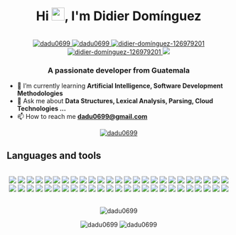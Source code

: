 <h1 align="center">
    Hi 
    <img src="https://raw.githubusercontent.com/iampavangandhi/iampavangandhi/master/gifs/Hi.gif" width="29px">, 
    I'm Didier Domínguez
</h1>

 <p align="center">
    <br/>
     <a href="https://instagram.com/dadu0699">
        <img src="https://img.shields.io/badge/Instagram-E4405F?style=for-the-badge&logo=instagram&logoColor=white" alt="dadu0699"/>
    </a>
    <a href="https://twitter.com/dadu0699">
        <img src="https://img.shields.io/badge/Twitter-1DA1F2?style=for-the-badge&logo=twitter&logoColor=white" alt="dadu0699" />
    </a>    
    <a href="https://linkedin.com/in/didier-domínguez-126979201">
        <img src="https://img.shields.io/badge/LinkedIn-0077B5?style=for-the-badge&logo=linkedin&logoColor=white" alt="didier-domínguez-126979201" />
    </a>     
    <a href="https://www.youtube.com/c/ucyth915yqwnwwimy0rmazva">
        <img src="https://img.shields.io/badge/YouTube-FF0000?style=for-the-badge&logo=youtube&logoColor=white" alt="didier-domínguez-126979201" />
    </a>    
    <a href="https://my.playstation.com/profile/dadu0699">
        <img src="https://img.shields.io/badge/PlayStation-003791?style=for-the-badge&logo=playstation&logoColor=white" />
    </a>  
</p>

<h3 align="center">A passionate developer from Guatemala</h3>

- 🌱 I’m currently learning **Artificial Intelligence, Software Development Methodologies**
- 💬 Ask me about **Data Structures, Lexical Analysis, Parsing, Cloud Technologies ...**
- 📫 How to reach me **dadu0699@gmail.com**

<p align="center">
    <a href="https://github.com/ryo-ma/github-profile-trophy">
        <img src="https://github-profile-trophy.vercel.app/?username=dadu0699&row=2&column=3&layout=compact&theme=darkhub&no-bg=true" alt="dadu0699" />
    </a> 
</p>

<h2 align="left">Languages and tools</h2>
<p align="center">
    <br/>
    <img src="https://img.shields.io/badge/JavaScript-F7DF1E?style=for-the-badge&logo=javascript&logoColor=black" />
    <img src="https://img.shields.io/badge/TypeScript-007ACC?style=for-the-badge&logo=typescript&logoColor=white"/>
    <img src="https://img.shields.io/badge/Go-00ADD8?style=for-the-badge&logo=go&logoColor=white"/>
    <img src="https://img.shields.io/badge/Python-FFD43B?style=for-the-badge&logo=python&logoColor=darkgreen"/>
    <img src="https://img.shields.io/badge/HTML5-E34F26?style=for-the-badge&logo=html5&logoColor=white"/>
    <img src="https://img.shields.io/badge/CSS3-1572B6?style=for-the-badge&logo=css3&logoColor=white"/>
    <img src="https://img.shields.io/badge/C%2B%2B-00599C?style=for-the-badge&logo=c%2B%2B&logoColor=white"/>
    <img src="https://img.shields.io/badge/C%23-239120?style=for-the-badge&logo=c-sharp&logoColor=white"/>
    <img src="https://img.shields.io/badge/Java-ED8B00?style=for-the-badge&logo=java&logoColor=white"/>
    <img src="https://img.shields.io/badge/Dart-0175C2?style=for-the-badge&logo=dart&logoColor=white"/>
    <img src="https://img.shields.io/badge/Rust-000000?style=for-the-badge&logo=rust&logoColor=white"/>
    <img src="https://img.shields.io/badge/Ruby-CC342D?style=for-the-badge&logo=ruby&logoColor=white"/>
    <img src="https://img.shields.io/badge/MySQL-00000F?style=for-the-badge&logo=mysql&logoColor=white"/>
    <img src="https://img.shields.io/badge/PostgreSQL-316192?style=for-the-badge&logo=postgresql&logoColor=white"/>
    <img src="https://img.shields.io/badge/MariaDB-003545?style=for-the-badge&logo=mariadb&logoColor=white"/>
    <img src="https://img.shields.io/badge/redis-%23DD0031.svg?&style=for-the-badge&logo=redis&logoColor=white"/>
    <img src="https://img.shields.io/badge/rabbitmq-%23FF6600.svg?&style=for-the-badge&logo=rabbitmq&logoColor=white"/>
    <img src="https://img.shields.io/badge/Ionic-3880FF?style=for-the-badge&logo=ionic&logoColor=white"/>
    <img src="https://img.shields.io/badge/Flutter-02569B?style=for-the-badge&logo=flutter&logoColor=white"/>
    <img src="https://img.shields.io/badge/Node.js-43853D?style=for-the-badge&logo=node-dot-js&logoColor=white"/>
    <img src="https://img.shields.io/badge/npm-CB3837?style=for-the-badge&logo=npm&logoColor=white"/>
    <img src="https://img.shields.io/badge/Jest-C21325?style=for-the-badge&logo=jest&logoColor=white"/>
    <img src="https://img.shields.io/badge/Express.js-000000?style=for-the-badge&logo=express&logoColor=white"/>
    <img src="https://img.shields.io/badge/.NET-5C2D91?style=for-the-badge&logo=dot-net&logoColor=white"/>
    <img src="https://img.shields.io/badge/NuGet-004880?style=for-the-badge&logo=nuget&logoColor=white"/>
    <img src="https://img.shields.io/badge/Markdown-000000?style=for-the-badge&logo=markdown&logoColor=white"/>
    <img src="https://img.shields.io/badge/Shell_Script-121011?style=for-the-badge&logo=gnu-bash&logoColor=white"/>
    <img src="https://img.shields.io/badge/React-20232A?style=for-the-badge&logo=react&logoColor=61DAFB"/>
    <img src="https://img.shields.io/badge/Svelte-4A4A55?style=for-the-badge&logo=svelte&logoColor=FF3E00"/>
    <img src="https://img.shields.io/badge/Angular-DD0031?style=for-the-badge&logo=angular&logoColor=white"/>
    <img src="https://img.shields.io/badge/Bootstrap-563D7C?style=for-the-badge&logo=bootstrap&logoColor=white"/>
    <img src="https://img.shields.io/badge/Material--UI-0081CB?style=for-the-badge&logo=material-ui&logoColor=white"/>
    <img src="https://img.shields.io/badge/jQuery-0769AD?style=for-the-badge&logo=jquery&logoColor=white"/>
    <img src="https://img.shields.io/badge/Microsoft-666666?style=for-the-badge&logo=microsoft&logoColor=white"/>
    <img src="https://img.shields.io/badge/Docker-2CA5E0?style=for-the-badge&logo=docker&logoColor=white"/>
    <img src="https://img.shields.io/badge/kubernetes-326ce5.svg?&style=for-the-badge&logo=kubernetes&logoColor=white"/>
    <img src="https://img.shields.io/badge/firebase-ffca28?style=for-the-badge&logo=firebase&logoColor=black"/>
    <img src="https://img.shields.io/badge/Git-F05032?style=for-the-badge&logo=git&logoColor=white"/>
    <img src="https://img.shields.io/badge/Postman-FF6C37?style=for-the-badge&logo=Postman&logoColor=white"/>
    <img src="https://img.shields.io/badge/Jenkins-D24939?style=for-the-badge&logo=Jenkins&logoColor=white"/>
    <img src="https://img.shields.io/badge/PowerShell-5391FE?style=for-the-badge&logo=PowerShell&logoColor=white"/>
    <img src="https://img.shields.io/badge/Nginx-009639?style=for-the-badge&logo=nginx&logoColor=white"/>
    <img src="https://img.shields.io/badge/Apache_Kafka-231F20?style=for-the-badge&logo=apache-kafka&logoColor=white"/>
    <img src="https://img.shields.io/badge/ChartJS-FF6384?style=for-the-badge&logo=chart-dot-js&logoColor=white"/>
    <img src="https://img.shields.io/badge/Google_Cloud-4285F4?style=for-the-badge&logo=google-cloud&logoColor=white"/>
    <img src="https://img.shields.io/badge/Google_chrome-4285F4?style=for-the-badge&logo=Google-chrome&logoColor=white"/>
    <img src="https://img.shields.io/badge/Firefox_Browser-FF7139?style=for-the-badge&logo=Firefox-Browser&logoColor=white"/>
    <img src="https://img.shields.io/badge/Android-3DDC84?style=for-the-badge&logo=android&logoColor=white"/>
    <img src="https://img.shields.io/badge/Windows-0078D6?style=for-the-badge&logo=windows&logoColor=white"/>
    <img src="https://img.shields.io/badge/Linux-FCC624?style=for-the-badge&logo=linux&logoColor=black"/>
</p>

<p align="center">
    <br/>
    <img src="https://github-readme-stats.vercel.app/api/top-langs?username=dadu0699&show_icons=true&locale=en&layout=compact&theme=radical" alt="dadu0699" />
</p>
<p align="center">
    <img src="https://github-readme-streak-stats.herokuapp.com/?user=dadu0699&show_icons=true&locale=en&layout=compact&theme=radical" alt="dadu0699" />
    <img src="https://github-readme-stats.vercel.app/api?username=dadu0699&show_icons=true&locale=en&layout=compact&theme=radical" alt="dadu0699" />
</p>

